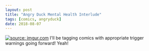 ```yaml
---
layout: post
title: "Angry Duck Mental Health Interlude"
tags: [comics, angryduck]
date: 2018-08-07
---
```

<!-- #43 -->
[![](https://i.imgur.com/E2yD2YG.jpg "source: imgur.com")](https://i.imgur.com/E2yD2YG.jpg)
I'll be tagging comics with appropriate trigger warnings going forward! Yeah!
